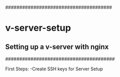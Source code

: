 ######################################

# v-server-setup

## Setting up a v-server with nginx

#######################################

First Steps:
-Create SSH keys for Server Setup

